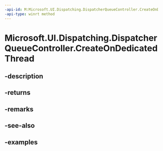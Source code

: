 ```yaml
---
-api-id: M:Microsoft.UI.Dispatching.DispatcherQueueController.CreateOnDedicatedThread
-api-type: winrt method
---
```


# Microsoft.UI.Dispatching.DispatcherQueueController.CreateOnDedicatedThread

<!--
public static Microsoft.UI.Dispatching.DispatcherQueueController CreateOnDedicatedThread ();
-->


## -description

## -returns

## -remarks

## -see-also

## -examples


